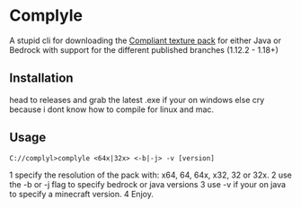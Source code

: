 # Complyle
A stupid cli for downloading the [Compliant texture pack](https://compliantpack.net) for either Java or Bedrock with support for the different published branches (1.12.2 - 1.18+)

## Installation
head to releases and grab the latest .exe if your on windows else cry because i dont know how to compile for linux and mac.

## Usage
```
C://complyl>complyle <64x|32x> <-b|-j> -v [version]
```
1 specify the resolution of the pack with: x64, 64, 64x, x32, 32 or 32x. 
2 use the -b or -j flag to specify bedrock or java versions
3 use -v if your on java to specify a minecraft version.
4 Enjoy.
